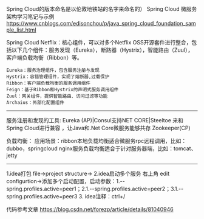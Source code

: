Spring Cloud的版本命名是以伦敦地铁站的名字来命名的）
Spring Cloud 微服务架构学习笔记与示例
https://www.cnblogs.com/edisonchou/p/java_spring_cloud_foundation_sample_list.html


Spring Cloud Netflix：核心组件，可以对多个Netflix OSS开源套件进行整合，包括以下几个组件：服务发现（Eureka），断路器（Hystrix），智能路由（Zuul），客户端负载均衡（Ribbon）等。

    Eureka：服务治理组件，包含服务注册与发现
    Hystrix：容错管理组件，实现了熔断器,过载保护
    Ribbon：客户端负载均衡的服务调用组件
    Feign：基于Ribbon和Hystrix的声明式服务调用组件
    Zuul：网关组件，提供智能路由、访问过滤等功能
    Archaius：外部化配置组件

***************************************************************************************************************************************************************************************************
服务注册和发现的工具:
Eureka (AP)|Consul支持NET CORE|Steeltoe 来和Spring Cloud进行兼容 ，让Java和.Net Core微服务能够共存
Zookeeper(CP)

负载均衡：
应用场景：ribbon本地负载均衡适合微服务rpc远程调用，比如：dubbo，springcloud
nginx服务负载均衡适合于针对服务器端，比如：tomcat、jetty

---------------------------------------------------
1.idea打包
    file->project structure->
2.idea启动多个服务
    右上角 edit configurtion->添加多个启动配置，启动参数：1.--spring.profiles.active=peer1；2.1.--spring.profiles.active=peer2；3.1.--spring.profiles.active=peer3
3. idea注释：ctrl+/
   



代码参考文章
https://blog.csdn.net/forezp/article/details/81040946